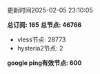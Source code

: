 更新时间2025-02-05 23:10:05

**总订阅: 165**
**总节点: 46766**
- vless节点: 28773
- hysteria2节点: 2

**google ping有效节点: 600**
